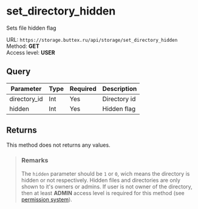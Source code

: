 # set_directory_hidden
Sets file hidden flag

URL: `https://storage.buttex.ru/api/storage/set_directory_hidden`\
Method: **GET**\
Access level: **USER**

## Query
| Parameter    | Type | Required | Description  |
|--------------|------|----------|--------------|
| directory_id | Int  | Yes      | Directory id |
| hidden       | Int  | Yes      | Hidden flag  |

## Returns
This method does not returns any values.

> ### Remarks
> The `hidden` parameter should be `1` or `0`, wich means the directory is hidden or not respectively.
> Hidden files and directories are only shown to it's owners or admins.
> If user is not owner of the directory, then at least **ADMIN** access level
> is required for this method (see [permission system](../../users/permission-system.md)).